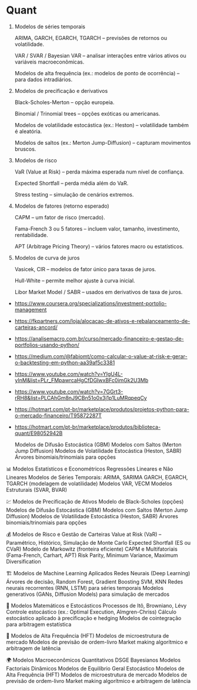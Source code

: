 # Quant

1) Modelos de séries temporais

    ARIMA, GARCH, EGARCH, TGARCH – previsões de retornos ou volatilidade.

    VAR / SVAR / Bayesian VAR – analisar interações entre vários ativos ou variáveis macroeconômicas.

    Modelos de alta frequência (ex.: modelos de ponto de ocorrência) – para dados intradiários.


2) Modelos de precificação e derivativos

    Black-Scholes-Merton – opção europeia.

    Binomial / Trinomial trees – opções exóticas ou americanas.

    Modelos de volatilidade estocástica (ex.: Heston) – volatilidade também é aleatória.

    Modelos de saltos (ex.: Merton Jump-Diffusion) – capturam movimentos bruscos.


3) Modelos de risco

    VaR (Value at Risk) – perda máxima esperada num nível de confiança.

    Expected Shortfall – perda média além do VaR.

    Stress testing – simulação de cenários extremos.


4) Modelos de fatores (retorno esperado)

    CAPM – um fator de risco (mercado).

    Fama-French 3 ou 5 fatores – incluem valor, tamanho, investimento, rentabilidade.

    APT (Arbitrage Pricing Theory) – vários fatores macro ou estatísticos.


6) Modelos de curva de juros

    Vasicek, CIR – modelos de fator único para taxas de juros.

    Hull-White – permite melhor ajuste à curva inicial.

    Libor Market Model / SABR – usados em derivativos de taxa de juros.

- https://www.coursera.org/specializations/investment-portolio-management
- https://fkpartners.com/loja/alocacao-de-ativos-e-rebalanceamento-de-carteiras-ancord/
- https://analisemacro.com.br/curso/mercado-financeiro-e-gestao-de-portfolios-usando-python/
- https://medium.com/@fabiomt/como-calcular-o-value-at-risk-e-gerar-o-backtesting-em-python-aa39af5c3381
- https://www.youtube.com/watch?v=YIgU4L-yInM&list=PLr_FMpawrcaHgCfDGIwxBFc0imGk2U3Mb
- https://www.youtube.com/watch?v=7GGrt3-rRH8&list=PLCAhGm8nJ9CBn51o0x3j1p1LuMRqpeqCy
- https://hotmart.com/pt-br/marketplace/produtos/projetos-python-para-o-mercado-financeiro/T95872287T
- https://hotmart.com/pt-br/marketplace/produtos/biblioteca-quant/E98052942B



   Modelos de Difusão Estocástica (GBM)
Modelos com Saltos (Merton Jump Diffusion)
Modelos de Volatilidade Estocástica (Heston, SABR)
Árvores binomiais/trinomiais para opções


📊 Modelos Estatísticos e Econométricos
Regressões Lineares e Não Lineares
Modelos de Séries Temporais:
ARIMA, SARIMA
GARCH, EGARCH, TGARCH (modelagem de volatilidade)
Modelos VAR, VECM
Modelos Estruturais (SVAR, BVAR)

💹 Modelos de Precificação de Ativos
Modelo de Black-Scholes (opções)
Modelos de Difusão Estocástica (GBM)
Modelos com Saltos (Merton Jump Diffusion)
Modelos de Volatilidade Estocástica (Heston, SABR)
Árvores binomiais/trinomiais para opções

💰 Modelos de Risco e Gestão de Carteiras
Value at Risk (VaR) – Paramétrico, Histórico, Simulação de Monte Carlo
Expected Shortfall (ES ou CVaR)
Modelo de Markowitz (fronteira eficiente)
CAPM e Multifatoriais (Fama-French, Carhart, APT)
Risk Parity, Minimum Variance, Maximum Diversification

🏗️ Modelos de Machine Learning Aplicados
Redes Neurais (Deep Learning)
Árvores de decisão, Random Forest, Gradient Boosting
SVM, KNN
Redes neurais recorrentes (RNN, LSTM) para séries temporais
Modelos generativos (GANs, Diffusion Models) para simulação de mercados

🔢 Modelos Matemáticos e Estocásticos
Processos de Itô, Browniano, Lévy
Controle estocástico (ex.: Optimal Execution, Almgren-Chriss)
Cálculo estocástico aplicado à precificação e hedging
Modelos de cointegração para arbitragem estatística

🤖 Modelos de Alta Frequência (HFT)
Modelos de microestrutura de mercado
Modelos de previsão de ordem-livro
Market making algorítmico e arbitragem de latência

🌍 Modelos Macroeconômicos Quantitativos
DSGE Bayesianos
Modelos Factoriais Dinâmicos
Modelos de Equilíbrio Geral Estocástico
Modelos de Alta Frequência (HFT)
Modelos de microestrutura de mercado
Modelos de previsão de ordem-livro
Market making algorítmico e arbitragem de latência
